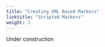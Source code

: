 ```yaml
---
title: "Creating XML Based Markers"
linktitle: "Scripted Markers"
weight: 3
---
```


Under construction
